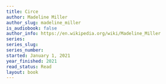 ```yaml
---
title: Circe
author: Madeline Miller
author_slug: madeline_miller
is_audiobook: false
author_info: https://en.wikipedia.org/wiki/Madeline_Miller
series: 
series_slug: 
series_number: 
started: January 1, 2021
year_finished: 2021
read_status: Read
layout: book
---
```

